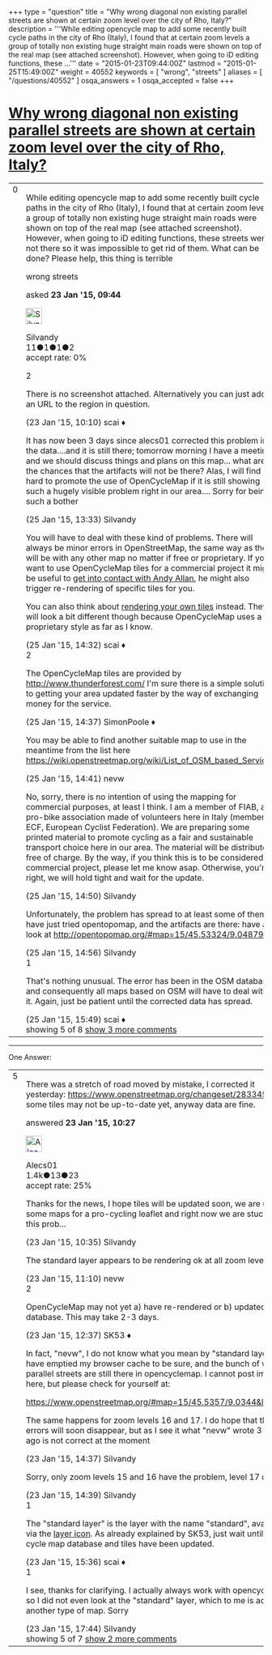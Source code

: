 +++
type = "question"
title = "Why wrong diagonal non existing parallel streets are shown at certain zoom level over the city of Rho, Italy?"
description = '''While editing opencycle map to add some recently built cycle paths in the city of Rho (Italy), I found that at certain zoom levels a group of totally non existing huge straight main roads were shown on top of the real map (see attached screenshot). However, when going to iD editing functions, these ...'''
date = "2015-01-23T09:44:00Z"
lastmod = "2015-01-25T15:49:00Z"
weight = 40552
keywords = [ "wrong", "streets" ]
aliases = [ "/questions/40552" ]
osqa_answers = 1
osqa_accepted = false
+++

<div class="headNormal">

# [Why wrong diagonal non existing parallel streets are shown at certain zoom level over the city of Rho, Italy?](/questions/40552/why-wrong-diagonal-non-existing-parallel-streets-are-shown-at-certain-zoom-level-over-the-city-of-rho-italy)

</div>

<div id="main-body">

<div id="askform">

<table id="question-table" style="width:100%;">
<colgroup>
<col style="width: 50%" />
<col style="width: 50%" />
</colgroup>
<tbody>
<tr>
<td style="width: 30px; vertical-align: top"><div class="vote-buttons">
<span id="post-40552-upvote" class="ajax-command post-vote up" rel="nofollow" title="I like this post (click again to cancel)"> </span>
<div id="post-40552-score" class="post-score" title="current number of votes">
0
</div>
<span id="post-40552-downvote" class="ajax-command post-vote down" rel="nofollow" title="I dont like this post (click again to cancel)"> </span> <span id="favorite-mark" class="ajax-command favorite-mark" rel="nofollow" title="mark/unmark this question as favorite (click again to cancel)"> </span>
<div id="favorite-count" class="favorite-count">
&#10;</div>
</div></td>
<td><div id="item-right">
<div class="question-body">
<p>While editing opencycle map to add some recently built cycle paths in the city of Rho (Italy), I found that at certain zoom levels a group of totally non existing huge straight main roads were shown on top of the real map (see attached screenshot). However, when going to iD editing functions, these streets were not there so it was impossible to get rid of them. What can be done? Please help, this thing is terrible</p>
</div>
<div id="question-tags" class="tags-container tags">
<span class="post-tag tag-link-wrong" rel="tag" title="see questions tagged &#39;wrong&#39;">wrong</span> <span class="post-tag tag-link-streets" rel="tag" title="see questions tagged &#39;streets&#39;">streets</span>
</div>
<div id="question-controls" class="post-controls">
&#10;</div>
<div class="post-update-info-container">
<div class="post-update-info post-update-info-user">
<p>asked <strong>23 Jan '15, 09:44</strong></p>
<img src="https://secure.gravatar.com/avatar/a11ab8e29c18f90498603595e4e0f9f8?s=32&amp;d=identicon&amp;r=g" class="gravatar" width="32" height="32" alt="Silvandy&#39;s gravatar image" />
<p><span>Silvandy</span><br />
<span class="score" title="11 reputation points">11</span><span title="1 badges"><span class="badge1">●</span><span class="badgecount">1</span></span><span title="1 badges"><span class="silver">●</span><span class="badgecount">1</span></span><span title="2 badges"><span class="bronze">●</span><span class="badgecount">2</span></span><br />
<span class="accept_rate" title="Rate of the user&#39;s accepted answers">accept rate:</span> <span title="Silvandy has no accepted answers">0%</span></p>
</div>
</div>
<div id="comments-container-40552" class="comments-container">
<span id="40554"></span>
<div id="comment-40554" class="comment">
<div id="post-40554-score" class="comment-score">
2
</div>
<div class="comment-text">
<p>There is no screenshot attached. Alternatively you can just add an URL to the region in question.</p>
</div>
<div id="comment-40554-info" class="comment-info">
<span class="comment-age">(23 Jan '15, 10:10)</span> <span class="comment-user userinfo">scai ♦</span>
</div>
</div>
<span id="40601"></span>
<div id="comment-40601" class="comment">
<div id="post-40601-score" class="comment-score">
&#10;</div>
<div class="comment-text">
<p>It has now been 3 days since alecs01 corrected this problem in the data....and it is still there; tomorrow morning I have a meeting and we should discuss things and plans on this map... what are the chances that the artifacts will not be there? Alas, I will find it hard to promote the use of OpenCycleMap if it is still showing such a hugely visible problem right in our area.... Sorry for being such a bother</p>
</div>
<div id="comment-40601-info" class="comment-info">
<span class="comment-age">(25 Jan '15, 13:33)</span> <span class="comment-user userinfo">Silvandy</span>
</div>
</div>
<span id="40604"></span>
<div id="comment-40604" class="comment">
<div id="post-40604-score" class="comment-score">
&#10;</div>
<div class="comment-text">
<p>You will have to deal with these kind of problems. There will always be minor errors in OpenStreetMap, the same way as there will be with any other map no matter if free or proprietary. If you want to use OpenCycleMap tiles for a commercial project it might be useful to <a href="http://thunderforest.com/contact/">get into contact with Andy Allan</a>, he might also trigger re-rendering of specific tiles for you.</p>
<p>You can also think about <a href="http://switch2osm.org/serving-tiles/">rendering your own tiles</a> instead. They will look a bit different though because OpenCycleMap uses a proprietary style as far as I know.</p>
</div>
<div id="comment-40604-info" class="comment-info">
<span class="comment-age">(25 Jan '15, 14:32)</span> <span class="comment-user userinfo">scai ♦</span>
</div>
</div>
<span id="40605"></span>
<div id="comment-40605" class="comment">
<div id="post-40605-score" class="comment-score">
2
</div>
<div class="comment-text">
<p>The OpenCycleMap tiles are provided by <a href="http://www.thunderforest.com/">http://www.thunderforest.com/</a> I'm sure there is a simple solution to getting your area updated faster by the way of exchanging money for the service.</p>
</div>
<div id="comment-40605-info" class="comment-info">
<span class="comment-age">(25 Jan '15, 14:37)</span> <span class="comment-user userinfo">SimonPoole ♦</span>
</div>
</div>
<span id="40606"></span>
<div id="comment-40606" class="comment not_top_scorer">
<div id="post-40606-score" class="comment-score">
&#10;</div>
<div class="comment-text">
<p>You may be able to find another suitable map to use in the meantime from the list here <a href="https://wiki.openstreetmap.org/wiki/List_of_OSM_based_Services">https://wiki.openstreetmap.org/wiki/List_of_OSM_based_Services</a></p>
</div>
<div id="comment-40606-info" class="comment-info">
<span class="comment-age">(25 Jan '15, 14:41)</span> <span class="comment-user userinfo">nevw</span>
</div>
</div>
<span id="40607"></span>
<div id="comment-40607" class="comment not_top_scorer">
<div id="post-40607-score" class="comment-score">
&#10;</div>
<div class="comment-text">
<p>No, sorry, there is no intention of using the mapping for commercial purposes, at least I think. I am a member of FIAB, a pro-bike association made of volunteers here in Italy (member of ECF, European Cyclist Federation). We are preparing some printed material to promote cycling as a fair and sustainable transport choice here in our area. The material will be distributed free of charge. By the way, if you think this is to be considered a commercial project, please let me know asap. Otherwise, you're right, we will hold tight and wait for the update.</p>
</div>
<div id="comment-40607-info" class="comment-info">
<span class="comment-age">(25 Jan '15, 14:50)</span> <span class="comment-user userinfo">Silvandy</span>
</div>
</div>
<span id="40608"></span>
<div id="comment-40608" class="comment not_top_scorer">
<div id="post-40608-score" class="comment-score">
&#10;</div>
<div class="comment-text">
<p>Unfortunately, the problem has spread to at least some of them: I have just tried opentopomap, and the artifacts are there: have a look at <a href="http://opentopomap.org/#map=15/45.53324/9.04879">http://opentopomap.org/#map=15/45.53324/9.04879</a></p>
</div>
<div id="comment-40608-info" class="comment-info">
<span class="comment-age">(25 Jan '15, 14:56)</span> <span class="comment-user userinfo">Silvandy</span>
</div>
</div>
<span id="40609"></span>
<div id="comment-40609" class="comment">
<div id="post-40609-score" class="comment-score">
1
</div>
<div class="comment-text">
<p>That's nothing unusual. The error has been in the OSM database and consequently all maps based on OSM will have to deal with it. Again, just be patient until the corrected data has spread.</p>
</div>
<div id="comment-40609-info" class="comment-info">
<span class="comment-age">(25 Jan '15, 15:49)</span> <span class="comment-user userinfo">scai ♦</span>
</div>
</div>
</div>
<div id="comment-tools-40552" class="comment-tools">
<span class="comments-showing"> showing 5 of 8 </span> <a href="#" class="show-all-comments-link">show 3 more comments</a>
</div>
<div class="clear">
&#10;</div>
<div id="comment-40552-form-container" class="comment-form-container">
&#10;</div>
<div class="clear">
&#10;</div>
</div></td>
</tr>
</tbody>
</table>

------------------------------------------------------------------------

<div class="tabBar">

<span id="sort-top"></span>

<div class="headQuestions">

One Answer:

</div>

</div>

<span id="40555"></span>

<div id="answer-container-40555" class="answer">

<table style="width:100%;">
<colgroup>
<col style="width: 50%" />
<col style="width: 50%" />
</colgroup>
<tbody>
<tr>
<td style="width: 30px; vertical-align: top"><div class="vote-buttons">
<span id="post-40555-upvote" class="ajax-command post-vote up" rel="nofollow" title="I like this post (click again to cancel)"> </span>
<div id="post-40555-score" class="post-score" title="current number of votes">
5
</div>
<span id="post-40555-downvote" class="ajax-command post-vote down" rel="nofollow" title="I dont like this post (click again to cancel)"> </span>
</div></td>
<td><div class="item-right">
<div class="answer-body">
<p>There was a stretch of road moved by mistake, I corrected it yesterday: <a href="https://www.openstreetmap.org/changeset/28334538">https://www.openstreetmap.org/changeset/28334538</a> some tiles may not be up-to-date yet, anyway data are fine.</p>
</div>
<div class="answer-controls post-controls">
&#10;</div>
<div class="post-update-info-container">
<div class="post-update-info post-update-info-user">
<p>answered <strong>23 Jan '15, 10:27</strong></p>
<img src="https://secure.gravatar.com/avatar/b75c397321b010a8a70f44ab78e7bb44?s=32&amp;d=identicon&amp;r=g" class="gravatar" width="32" height="32" alt="Alecs01&#39;s gravatar image" />
<p><span>Alecs01</span><br />
<span class="score" title="1371 reputation points"><span>1.4k</span></span><span title="13 badges"><span class="silver">●</span><span class="badgecount">13</span></span><span title="23 badges"><span class="bronze">●</span><span class="badgecount">23</span></span><br />
<span class="accept_rate" title="Rate of the user&#39;s accepted answers">accept rate:</span> <span title="Alecs01 has 6 accepted answers">25%</span></p>
</div>
</div>
<div id="comments-container-40555" class="comments-container">
<span id="40557"></span>
<div id="comment-40557" class="comment">
<div id="post-40557-score" class="comment-score">
&#10;</div>
<div class="comment-text">
<p>Thanks for the news, I hope tiles will be updated soon, we are using some maps for a pro-cycling leaflet and right now we are stuck with this prob...</p>
</div>
<div id="comment-40557-info" class="comment-info">
<span class="comment-age">(23 Jan '15, 10:35)</span> <span class="comment-user userinfo">Silvandy</span>
</div>
</div>
<span id="40558"></span>
<div id="comment-40558" class="comment">
<div id="post-40558-score" class="comment-score">
&#10;</div>
<div class="comment-text">
<p>The standard layer appears to be rendering ok at all zoom levels now.</p>
</div>
<div id="comment-40558-info" class="comment-info">
<span class="comment-age">(23 Jan '15, 11:10)</span> <span class="comment-user userinfo">nevw</span>
</div>
</div>
<span id="40561"></span>
<div id="comment-40561" class="comment">
<div id="post-40561-score" class="comment-score">
2
</div>
<div class="comment-text">
<p>OpenCycleMap may not yet a) have re-rendered or b) updated its database. This may take 2-3 days.</p>
</div>
<div id="comment-40561-info" class="comment-info">
<span class="comment-age">(23 Jan '15, 12:37)</span> <span class="comment-user userinfo">SK53 ♦</span>
</div>
</div>
<span id="40565"></span>
<div id="comment-40565" class="comment not_top_scorer">
<div id="post-40565-score" class="comment-score">
&#10;</div>
<div class="comment-text">
<p>In fact, "nevw", I do not know what you mean by "standard layer", but I have emptied my browser cache to be sure, and the bunch of wrong parallel streets are still there in opencyclemap. I cannot post images here, but please check for yourself at:</p>
<p><a href="https://www.openstreetmap.org/#map=15/45.5357/9.0344&amp;layers=C">https://www.openstreetmap.org/#map=15/45.5357/9.0344&amp;layers=C</a></p>
<p>The same happens for zoom levels 16 and 17. I do hope that these errors will soon disappear, but as I see it what "nevw" wrote 3 hours ago is not correct at the moment</p>
</div>
<div id="comment-40565-info" class="comment-info">
<span class="comment-age">(23 Jan '15, 14:37)</span> <span class="comment-user userinfo">Silvandy</span>
</div>
</div>
<span id="40566"></span>
<div id="comment-40566" class="comment not_top_scorer">
<div id="post-40566-score" class="comment-score">
&#10;</div>
<div class="comment-text">
<p>Sorry, only zoom levels 15 and 16 have the problem, level 17 does not</p>
</div>
<div id="comment-40566-info" class="comment-info">
<span class="comment-age">(23 Jan '15, 14:39)</span> <span class="comment-user userinfo">Silvandy</span>
</div>
</div>
<span id="40567"></span>
<div id="comment-40567" class="comment">
<div id="post-40567-score" class="comment-score">
1
</div>
<div class="comment-text">
<p>The "standard layer" is the layer with the name "standard", available via the <a href="https://wiki.openstreetmap.org/wiki/Browsing#Layers">layer icon</a>. As already explained by SK53, just wait until the cycle map database and tiles have been updated.</p>
</div>
<div id="comment-40567-info" class="comment-info">
<span class="comment-age">(23 Jan '15, 15:36)</span> <span class="comment-user userinfo">scai ♦</span>
</div>
</div>
<span id="40571"></span>
<div id="comment-40571" class="comment">
<div id="post-40571-score" class="comment-score">
1
</div>
<div class="comment-text">
<p>I see, thanks for clarifying. I actually always work with opencyclemap, so I did not even look at the "standard" layer, which to me is actually another type of map. Sorry</p>
</div>
<div id="comment-40571-info" class="comment-info">
<span class="comment-age">(23 Jan '15, 17:44)</span> <span class="comment-user userinfo">Silvandy</span>
</div>
</div>
</div>
<div id="comment-tools-40555" class="comment-tools">
<span class="comments-showing"> showing 5 of 7 </span> <a href="#" class="show-all-comments-link">show 2 more comments</a>
</div>
<div class="clear">
&#10;</div>
<div id="comment-40555-form-container" class="comment-form-container">
&#10;</div>
<div class="clear">
&#10;</div>
</div></td>
</tr>
</tbody>
</table>

</div>

<div class="paginator-container-left">

</div>

</div>

</div>

